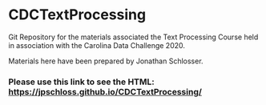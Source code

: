 # CDCTextProcessing

Git Repository for the materials associated the Text Processing Course held in association with the Carolina Data Challenge 2020. 

Materials here have been prepared by Jonathan Schlosser. 

### Please use this link to see the HTML: https://jpschloss.github.io/CDCTextProcessing/
